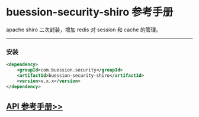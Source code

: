 # buession-security-shiro 参考手册


apache shiro 二次封装，增加 redis 对 session 和 cache 的管理。


---


### **安装**

```xml
<dependency>
    <groupId>com.buession.security</groupId>
    <artifactId>buession-security-shiro</artifactId>
    <version>x.x.x</version>
</dependency>
```


## [API 参考手册>>](/manual/2.0/docs/buession-security-shiro/)